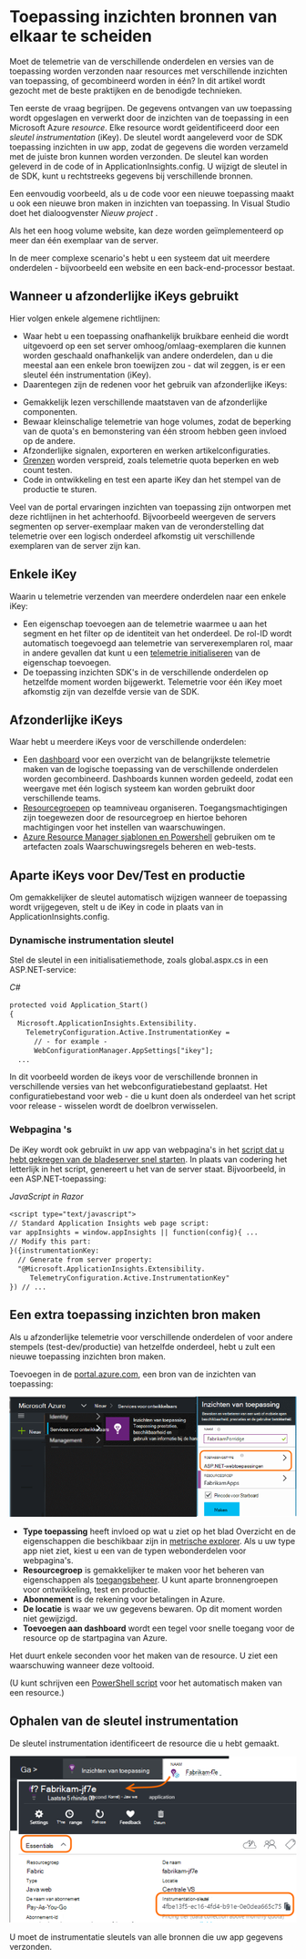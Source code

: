 <properties 
    pageTitle="Afzonderlijke toepassing inzichten bronnen voor dev, test en productie" 
    description="De prestaties en het gebruik van de toepassing in verschillende stadia van ontwikkeling" 
    services="application-insights" 
    documentationCenter=""
    authors="alancameronwills" 
    manager="douge"/>

<tags 
    ms.service="application-insights" 
    ms.workload="tbd" 
    ms.tgt_pltfrm="ibiza" 
    ms.devlang="na" 
    ms.topic="article" 
    ms.date="05/04/2016" 
    ms.author="awills"/>

# <a name="separating-application-insights-resources"></a>Toepassing inzichten bronnen van elkaar te scheiden

Moet de telemetrie van de verschillende onderdelen en versies van de toepassing worden verzonden naar resources met verschillende inzichten van toepassing, of gecombineerd worden in één? In dit artikel wordt gezocht met de beste praktijken en de benodigde technieken.

Ten eerste de vraag begrijpen. De gegevens ontvangen van uw toepassing wordt opgeslagen en verwerkt door de inzichten van de toepassing in een Microsoft Azure *resource*. Elke resource wordt geïdentificeerd door een *sleutel instrumentation* (iKey). De sleutel wordt aangeleverd voor de SDK toepassing inzichten in uw app, zodat de gegevens die worden verzameld met de juiste bron kunnen worden verzonden. De sleutel kan worden geleverd in de code of in ApplicationInsights.config. U wijzigt de sleutel in de SDK, kunt u rechtstreeks gegevens bij verschillende bronnen. 

Een eenvoudig voorbeeld, als u de code voor een nieuwe toepassing maakt u ook een nieuwe bron maken in inzichten van toepassing. In Visual Studio doet het dialoogvenster *Nieuw project* .

Als het een hoog volume website, kan deze worden geïmplementeerd op meer dan één exemplaar van de server.

In de meer complexe scenario's hebt u een systeem dat uit meerdere onderdelen - bijvoorbeeld een website en een back-end-processor bestaat. 

## <a name="when-to-use-separate-ikeys"></a>Wanneer u afzonderlijke iKeys gebruikt

Hier volgen enkele algemene richtlijnen:

* Waar hebt u een toepassing onafhankelijk bruikbare eenheid die wordt uitgevoerd op een set server omhoog/omlaag-exemplaren die kunnen worden geschaald onafhankelijk van andere onderdelen, dan u die meestal aan een enkele bron toewijzen zou - dat wil zeggen, is er een sleutel één instrumentation (iKey).
* Daarentegen zijn de redenen voor het gebruik van afzonderlijke iKeys:
 - Gemakkelijk lezen verschillende maatstaven van de afzonderlijke componenten.
 - Bewaar kleinschalige telemetrie van hoge volumes, zodat de beperking van de quota's en bemonstering van één stroom hebben geen invloed op de andere.
 - Afzonderlijke signalen, exporteren en werken artikelconfiguraties.
 - [Grenzen](app-insights-pricing.md#limits-summary) worden verspreid, zoals telemetrie quota beperken en web count testen.
 - Code in ontwikkeling en test een aparte iKey dan het stempel van de productie te sturen.  

Veel van de portal ervaringen inzichten van toepassing zijn ontworpen met deze richtlijnen in het achterhoofd. Bijvoorbeeld weergeven de servers segmenten op server-exemplaar maken van de veronderstelling dat telemetrie over een logisch onderdeel afkomstig uit verschillende exemplaren van de server zijn kan.

## <a name="single-ikey"></a>Enkele iKey

Waarin u telemetrie verzenden van meerdere onderdelen naar een enkele iKey:

* Een eigenschap toevoegen aan de telemetrie waarmee u aan het segment en het filter op de identiteit van het onderdeel. De rol-ID wordt automatisch toegevoegd aan telemetrie van serverexemplaren rol, maar in andere gevallen dat kunt u een [telemetrie initialiseren](app-insights-api-filtering-sampling.md#add-properties) van de eigenschap toevoegen.
* De toepassing inzichten SDK's in de verschillende onderdelen op hetzelfde moment worden bijgewerkt. Telemetrie voor één iKey moet afkomstig zijn van dezelfde versie van de SDK.

## <a name="separate-ikeys"></a>Afzonderlijke iKeys

Waar hebt u meerdere iKeys voor de verschillende onderdelen:

* Een [dashboard](app-insights-dashboards.md) voor een overzicht van de belangrijkste telemetrie maken van de logische toepassing van de verschillende onderdelen worden gecombineerd. Dashboards kunnen worden gedeeld, zodat een weergave met één logisch systeem kan worden gebruikt door verschillende teams.
* [Resourcegroepen](app-insights-resources-roles-access-control.md) op teamniveau organiseren. Toegangsmachtigingen zijn toegewezen door de resourcegroep en hiertoe behoren machtigingen voor het instellen van waarschuwingen. 
* [Azure Resource Manager sjablonen en Powershell](app-insights-powershell.md) gebruiken om te artefacten zoals Waarschuwingsregels beheren en web-tests.



## <a name="separate-ikeys-for-devtest-and-production"></a>Aparte iKeys voor Dev/Test en productie

Om gemakkelijker de sleutel automatisch wijzigen wanneer de toepassing wordt vrijgegeven, stelt u de iKey in code in plaats van in ApplicationInsights.config.

### <a name="dynamic-ikey"></a>Dynamische instrumentation sleutel

Stel de sleutel in een initialisatiemethode, zoals global.aspx.cs in een ASP.NET-service:

*C#*

    protected void Application_Start()
    {
      Microsoft.ApplicationInsights.Extensibility.
        TelemetryConfiguration.Active.InstrumentationKey = 
          // - for example -
          WebConfigurationManager.AppSettings["ikey"];
      ...

In dit voorbeeld worden de ikeys voor de verschillende bronnen in verschillende versies van het webconfiguratiebestand geplaatst. Het configuratiebestand voor web - die u kunt doen als onderdeel van het script voor release - wisselen wordt de doelbron verwisselen.

### <a name="web-pages"></a>Webpagina 's

De iKey wordt ook gebruikt in uw app van webpagina's in het [script dat u hebt gekregen van de bladeserver snel starten](app-insights-javascript.md). In plaats van codering het letterlijk in het script, genereert u het van de server staat. Bijvoorbeeld, in een ASP.NET-toepassing:

*JavaScript in Razor*

    <script type="text/javascript">
    // Standard Application Insights web page script:
    var appInsights = window.appInsights || function(config){ ...
    // Modify this part:
    }({instrumentationKey:  
      // Generate from server property:
      "@Microsoft.ApplicationInsights.Extensibility.
         TelemetryConfiguration.Active.InstrumentationKey"
    }) // ...


## <a name="creating-an-additional-application-insights-resource"></a>Een extra toepassing inzichten bron maken
  
Als u afzonderlijke telemetrie voor verschillende onderdelen of voor andere stempels (test-dev/productie) van hetzelfde onderdeel, hebt u zult een nieuwe toepassing inzichten bron maken.

Toevoegen in de [portal.azure.com](https://portal.azure.com), een bron van de inzichten van toepassing:

![Klik op nieuwe inzichten die toepassing](./media/app-insights-separate-resources/01-new.png)


* **Type toepassing** heeft invloed op wat u ziet op het blad Overzicht en de eigenschappen die beschikbaar zijn in [metrische explorer](app-insights-metrics-explorer.md). Als u uw type app niet ziet, kiest u een van de typen webonderdelen voor webpagina's.
* **Resourcegroep** is gemakkelijker te maken voor het beheren van eigenschappen als [toegangsbeheer](app-insights-resources-roles-access-control.md). U kunt aparte bronnengroepen voor ontwikkeling, test en productie.
* **Abonnement** is de rekening voor betalingen in Azure.
* **De locatie** is waar we uw gegevens bewaren. Op dit moment worden niet gewijzigd. 
* **Toevoegen aan dashboard** wordt een tegel voor snelle toegang voor de resource op de startpagina van Azure. 

Het duurt enkele seconden voor het maken van de resource. U ziet een waarschuwing wanneer deze voltooid.

(U kunt schrijven een [PowerShell script](app-insights-powershell-script-create-resource.md) voor het automatisch maken van een resource.)


## <a name="getting-the-instrumentation-key"></a>Ophalen van de sleutel instrumentation

De sleutel instrumentation identificeert de resource die u hebt gemaakt. 

![Klik op Essentials, klik op de sleutel Instrumentation, CTRL + C](./media/app-insights-separate-resources/02-props.png)

U moet de instrumentatie sleutels van alle bronnen die uw app gegevens verzonden.



 
